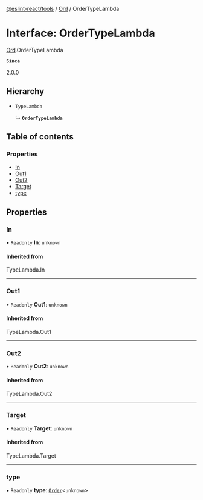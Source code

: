 [@eslint-react/tools](../README.md) / [Ord](../modules/Ord.md) / OrderTypeLambda

# Interface: OrderTypeLambda

[Ord](../modules/Ord.md).OrderTypeLambda

**`Since`**

2.0.0

## Hierarchy

- `TypeLambda`

  ↳ **`OrderTypeLambda`**

## Table of contents

### Properties

- [In](Ord.OrderTypeLambda.md#in)
- [Out1](Ord.OrderTypeLambda.md#out1)
- [Out2](Ord.OrderTypeLambda.md#out2)
- [Target](Ord.OrderTypeLambda.md#target)
- [type](Ord.OrderTypeLambda.md#type)

## Properties

### In

• `Readonly` **In**: `unknown`

#### Inherited from

TypeLambda.In

___

### Out1

• `Readonly` **Out1**: `unknown`

#### Inherited from

TypeLambda.Out1

___

### Out2

• `Readonly` **Out2**: `unknown`

#### Inherited from

TypeLambda.Out2

___

### Target

• `Readonly` **Target**: `unknown`

#### Inherited from

TypeLambda.Target

___

### type

• `Readonly` **type**: [`Order`](Ord.Order.md)\<`unknown`\>
